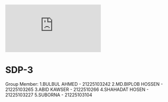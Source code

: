 ![logo](https://github.com/bulbul-007/SDP-3/blob/main/21225103242.pdf)
# SDP-3
Group Member:
1.BULBUL AHMED - 21225103242
2.MD.BIPLOB HOSSEN - 21225103265
3.ABID KAWSER - 2122510266
4.SHAHADAT HOSEN - 21225103227
5.SUBORNA - 21225103104

